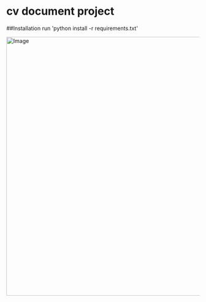 # cv document project

##Installation
run 'python install -r requirements.txt'

<img width="571" height="676" alt="Image" src="https://github.com/user-attachments/assets/ce4dd6ec-1fab-4ddd-b3cf-61b399ea6067" />
